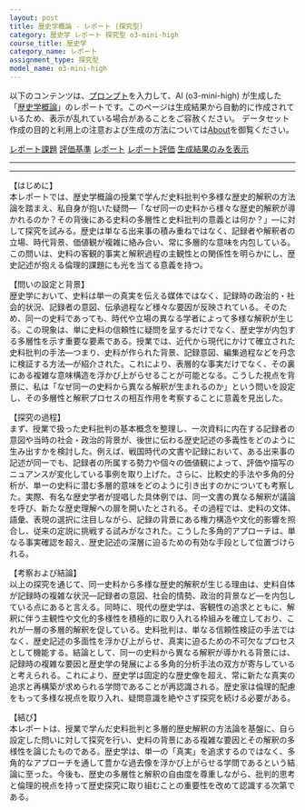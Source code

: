 ```yaml
---
layout: post
title: 歴史学概論 - レポート (探究型)
category: 歴史学 レポート 探究型 o3-mini-high
course_title: 歴史学
category_name: レポート
assignment_type: 探究型
model_name: o3-mini-high
---
```


以下のコンテンツは、[プロンプト](https://github.com/takedatoshiyuki/synthetic_assignments/tree/main/generated/歴史学/o3-mini-high/prompt_レポート-探究型.md)を入力して、AI (o3-mini-high) が生成した「[歴史学概論](/contents/歴史学/)」のレポートです。このページは生成結果から自動的に作成されているため、表示が乱れている場合があることをご容赦ください。
データセット作成の目的と利用上の注意および生成の方法については[About](/About)を御覧ください。

[レポート課題](../レポート課題-探究型)
[評価基準](../評価基準-探究型)
[レポート](../レポート-探究型)
[レポート評価](../レポート評価-探究型)
[生成結果のみを表示](https://github.com/takedatoshiyuki/synthetic_assignments/tree/main/generated/歴史学/o3-mini-high/レポート-探究型.md)
  

***
***
  
【はじめに】  
本レポートでは、歴史学概論の授業で学んだ史料批判や多様な歴史的解釈の方法論を踏まえ、私自身が抱いた疑問―「なぜ同一の史料から様々な歴史的解釈が導かれるのか？その背後にある史料の多層性と史料批判の意義とは何か？」―に対して探究を試みる。歴史は単なる出来事の積み重ねではなく、記録者や解釈者の立場、時代背景、価値観が複雑に絡み合い、常に多層的な意味を内包している。この問いは、史料の客観的事実と解釈過程の主観性との関係性を明らかにし、歴史記述が抱える倫理的課題にも光を当てる意義を持つ。

【問いの設定と背景】  
歴史学において、史料は単一の真実を伝える媒体ではなく、記録時の政治的・社会的状況、記録者の意図、伝承過程など様々な要因が反映されている。そのため、同一の史料であっても、時代や立場の異なる学者によって多様な解釈が生じる。この現象は、単に史料の信頼性に疑問を呈するだけでなく、歴史学が内包する多層性を示す重要な要素である。授業では、近代から現代にかけて確立された史料批判の手法―つまり、史料が作られた背景、記録意図、編集過程などを丹念に検証する方法―が紹介された。これにより、表層的な事実だけでなく、その裏にある複雑な意味構造を浮かび上がらせることが可能となる。こうした視点を背景に、私は「なぜ同一の史料から異なる解釈が生まれるのか」という問いを設定し、その多層性と解釈プロセスの相互作用を考察することに意義を見出した。

【探究の過程】  
まず、授業で扱った史料批判の基本概念を整理し、一次資料に内在する記録者の意図や当時の社会・政治的背景が、後世に伝わる歴史記述の多義性をどのように生み出すかを検討した。例えば、戦国時代の文書や記録において、ある出来事の記述が同一でも、記録者の所属する勢力や個々の価値観によって、評価や描写のニュアンスが変化している事例を取り上げた。さらに、比較史的手法や多角的分析が、単一の史料に潜む多層的意味をどのように引き出すのかについても考察した。実際、有名な歴史学者が提唱した具体例では、同一文書の異なる解釈が議論を呼び、新たな歴史理解への扉を開いたとされる。その過程では、史料の文体、語彙、表現の選択に注目しながら、記録の背景にある権力構造や文化的影響を照合し、従来の定説に挑戦する試みがなされた。こうした多角的アプローチは、単なる事実確認を超え、歴史記述の深層に迫るための有効な手段として位置づけられる。

【考察および結論】  
以上の探究を通じて、同一史料から多様な歴史的解釈が生じる理由は、史料自体が記録時の複雑な状況―記録者の意図、社会的情勢、政治的背景など―を内包している点にあると言える。同時に、現代の歴史学は、客観性の追求とともに、解釈に伴う主観性や文化的多様性を積極的に取り入れる枠組みを確立しており、これが一層の多層的解釈を促している。史料批判は、単なる信頼性検証の手法ではなく、歴史記述の多面性を浮かび上がらせ、真実に迫るための不可欠なプロセスとして機能する。結論として、同一の史料から異なる解釈が導かれる背景には、記録時の複雑な要因と歴史学の発展による多角的分析手法の双方が寄与していると考えられる。これにより、歴史学は固定的な歴史像を超え、常に新たな真実の追求と再構築が求められる学問であることが再認識される。歴史家は倫理的配慮をもって多様な視点を取り入れ、疑問意識を絶やさず探究を続ける必要がある。

【結び】  
本レポートは、授業で学んだ史料批判と多層的歴史解釈の方法論を基盤に、自ら設定した問いに対して探究を行い、史料の背景にある複雑な要因とその解釈の多様性を論じたものである。歴史学は、単一の「真実」を追求するのではなく、多角的なアプローチを通して豊かな過去像を浮かび上がらせる学問であるという結論に至った。今後も、歴史の多層性と解釈の自由度を尊重しながら、批判的思考と倫理的視点を持って歴史探究に取り組むことの重要性を改めて認識する次第である。
